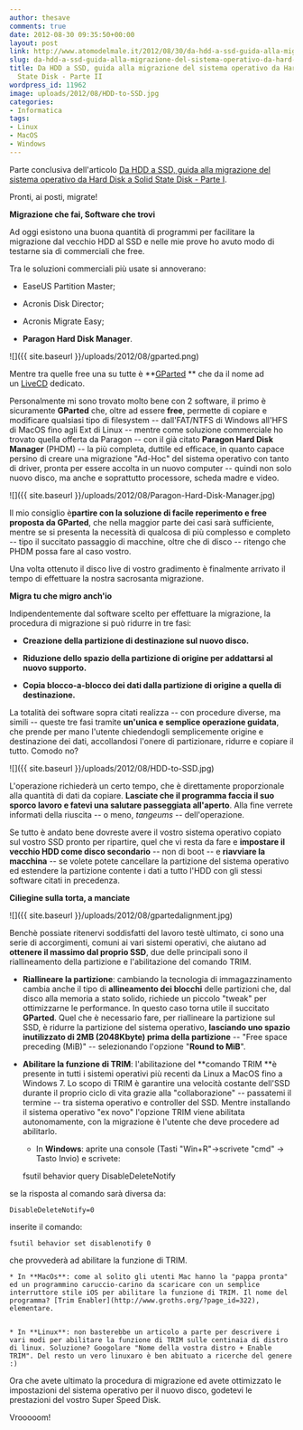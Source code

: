 ```yaml
---
author: thesave
comments: true
date: 2012-08-30 09:35:50+00:00
layout: post
link: http://www.atomodelmale.it/2012/08/30/da-hdd-a-ssd-guida-alla-migrazione-del-sistema-operativo-da-hard-disk-a-solid-state-disk-parte-ii/
slug: da-hdd-a-ssd-guida-alla-migrazione-del-sistema-operativo-da-hard-disk-a-solid-state-disk-parte-ii
title: Da HDD a SSD, guida alla migrazione del sistema operativo da Hard Disk a Solid
  State Disk - Parte II
wordpress_id: 11962
image: uploads/2012/08/HDD-to-SSD.jpg
categories:
- Informatica
tags:
- Linux
- MacOS
- Windows
---
```


Parte conclusiva dell'articolo [Da HDD a SSD, guida alla migrazione del sistema operativo da Hard Disk a Solid State Disk - Parte I](http://wp.me/pl33w-36U).

Pronti, ai posti, migrate!

**Migrazione che fai, Software che trovi**

Ad oggi esistono una buona quantità di programmi per facilitare la migrazione dal vecchio HDD al SSD e nelle mie prove ho avuto modo di testarne sia di commerciali che free.

Tra le soluzioni commerciali più usate si annoverano:

	
  * EaseUS Partition Master;

	
  * Acronis Disk Director;

	
  * Acronis Migrate Easy;

	
  * **Paragon Hard Disk Manager**.

![]({{ site.baseurl }}/uploads/2012/08/gparted.png)

Mentre tra quelle free una su tutte è **[GParted](http://gparted.sourceforge.net/livecd.php) ** che da il nome ad un [LiveCD](http://it.wikipedia.org/wiki/Live_CD) dedicato.

Personalmente mi sono trovato molto bene con 2 software, il primo è sicuramente **GParted** che, oltre ad essere **free**, permette di copiare e modificare qualsiasi tipo di filesystem -- dall'FAT/NTFS di Windows all'HFS di MacOS fino agli Ext di Linux -- mentre come soluzione commerciale ho trovato quella offerta da Paragon -- con il già citato **Paragon Hard Disk Manager** (PHDM) -- la più completa, duttile ed efficace, in quanto capace persino di creare una migrazione "Ad-Hoc" del sistema operativo con tanto di driver, pronta per essere accolta in un nuovo computer -- quindi non solo nuovo disco, ma anche e soprattutto processore, scheda madre e video.

![]({{ site.baseurl }}/uploads/2012/08/Paragon-Hard-Disk-Manager.jpg)

Il mio consiglio è**partire con la soluzione di facile reperimento e free proposta da GParted**, che nella maggior parte dei casi sarà sufficiente, mentre se si presenta la necessità di qualcosa di più complesso e completo -- tipo il succitato passaggio di macchine, oltre che di disco -- ritengo che PHDM possa fare al caso vostro.

Una volta ottenuto il disco live di vostro gradimento è finalmente arrivato il tempo di effettuare la nostra sacrosanta migrazione.

**Migra tu che migro anch'io**

Indipendentemente dal software scelto per effettuare la migrazione, la procedura di migrazione si può ridurre in tre fasi:

	
  * **Creazione della partizione di destinazione sul nuovo disco.**

	
  * **Riduzione dello spazio della partizione di origine per addattarsi al nuovo supporto.**

	
  * **Copia blocco-a-blocco dei dati dalla partizione di origine a quella di destinazione.**

La totalità dei software sopra citati realizza -- con procedure diverse, ma simili -- queste tre fasi tramite **un'unica e semplice operazione guidata**, che prende per mano l'utente chiedendogli semplicemente origine e destinazione dei dati, accollandosi l'onere di partizionare, ridurre e copiare il tutto. Comodo no?

![]({{ site.baseurl }}/uploads/2012/08/HDD-to-SSD.jpg)

L'operazione richiederà un certo tempo, che è direttamente proporzionale alla quantità di dati da copiare. **Lasciate che il programma faccia il suo sporco lavoro e fatevi una salutare passeggiata all'aperto**. Alla fine verrete informati della riuscita -- o meno, _tangeums_ -- dell'operazione.

Se tutto è andato bene dovreste avere il vostro sistema operativo copiato sul vostro SSD pronto per ripartire, quel che vi resta da fare e **impostare il vecchio HDD come disco secondario** -- non di boot -- e **riavviare la macchina** -- se volete potete cancellare la partizione del sistema operativo ed estendere la partizione contente i dati a tutto l'HDD con gli stessi software citati in precedenza.

**Ciliegine sulla torta, a manciate**

![]({{ site.baseurl }}/uploads/2012/08/gpartedalignment.jpg)

Benchè possiate ritenervi soddisfatti del lavoro testè ultimato, ci sono una serie di accorgimenti, comuni ai vari sistemi operativi, che aiutano ad **ottenere il massimo dal proprio SSD**, due delle principali sono il riallineamento della partizione e l'abilitazione del comando TRIM.

	
  * **Riallineare la partizione**: cambiando la tecnologia di immagazzinamento cambia anche il tipo di **allineamento dei blocchi** delle partizioni che, dal disco alla memoria a stato solido, richiede un piccolo "tweak" per ottimizzarne le performance. In questo caso torna utile il succitato **GParted**. Quel che è necessario fare, per riallineare la partizione sul SSD, è ridurre la partizione del sistema operativo, **lasciando uno spazio inutilizzato di 2MB (2048Kbyte) prima della partizione** -- "Free space preceding (MiB)" -- selezionando l'opzione "**Round to MiB**".

	
  * **Abilitare la funzione di TRIM**: l'abilitazione del **comando TRIM **è presente in tutti i sistemi operativi più recenti da Linux a MacOS fino a Windows 7. Lo scopo di TRIM è garantire una velocità costante dell'SSD durante il proprio ciclo di vita grazie alla "collaborazione" -- passatemi il termine -- tra sistema operativo e controller del SSD. Mentre installando il sistema operativo "ex novo" l'opzione TRIM viene abilitata autonomamente, con la migrazione è l'utente che deve procedere ad abilitarlo.

	
    * In **Windows**: aprite una console (Tasti "Win+R"->scrivete "cmd" -> Tasto Invio) e scrivete:

    
    fsutil behavior query DisableDeleteNotify

se la risposta al comando sarà diversa da:

    
    DisableDeleteNotify=0

inserite il comando:

    
    fsutil behavior set disablenotify 0

che provvederà ad abilitare la funzione di TRIM.

	
    * In **MacOs**: come al solito gli utenti Mac hanno la "pappa pronta" ed un programmino caruccio-carino da scaricare con un semplice interruttore stile iOS per abilitare la funzione di TRIM. Il nome del programma? [Trim Enabler](http://www.groths.org/?page_id=322), elementare.

	
    * In **Linux**: non basterebbe un articolo a parte per descrivere i vari modi per abilitare la funzione di TRIM sulle centinaia di distro di linux. Soluzione? Googolare "Nome della vostra distro + Enable TRIM". Del resto un vero linuxaro è ben abituato a ricerche del genere :)

Ora che avete ultimato la procedura di migrazione ed avete ottimizzato le impostazioni del sistema operativo per il nuovo disco, godetevi le prestazioni del vostro Super Speed Disk.

Vrooooom!
